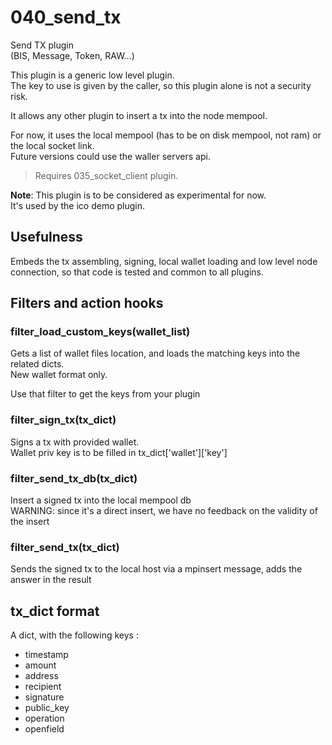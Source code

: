 # 040_send_tx

Send TX plugin  
(BIS, Message, Token, RAW...)

This plugin is a generic low level plugin.  
The key to use is given by the caller, so this plugin alone is not a security risk.

It allows any other plugin to insert a tx into the node mempool.

For now, it uses the local mempool (has to be on disk mempool, not ram) or the local socket link.  
Future versions could use the waller servers api.

> Requires 035_socket_client plugin.

**Note**: This plugin is to be considered as experimental for now.  
It's used by the ico demo plugin.

## Usefulness

Embeds the tx assembling, signing, local wallet loading and low level node connection, so that code is tested and common to all plugins.

## Filters and action hooks

### filter_load_custom_keys(wallet_list)

Gets a list of wallet files location, and loads the matching keys into the related dicts.  
New wallet format only.

Use that filter to get the keys from your plugin

### filter_sign_tx(tx_dict)

Signs a tx with provided wallet.  
Wallet priv key is to be filled in tx_dict['wallet']['key']

### filter_send_tx_db(tx_dict)
Insert a signed tx into the local mempool db  
WARNING: since it's a direct insert, we have no feedback on the validity of the insert

### filter_send_tx(tx_dict)

Sends the signed tx to the local host via a mpinsert message, adds the answer in the result

## tx_dict format

A dict, with the following keys :

- timestamp
- amount
- address
- recipient
- signature
- public_key
- operation
- openfield
